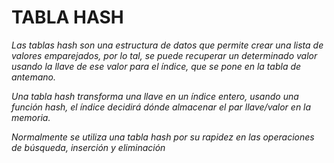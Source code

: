# TABLA HASH

*Las tablas hash son una estructura de datos que permite crear una lista de valores emparejados, por lo tal, se puede recuperar un determinado valor usando la llave de ese valor para el índice, que se pone en la tabla de antemano.*

*Una tabla hash transforma una llave en un índice entero, usando una función hash, el índice decidirá dónde almacenar el par llave/valor en la memoria.*

*Normalmente se utiliza una tabla hash por su rapidez en las operaciones de búsqueda, inserción y eliminación*
